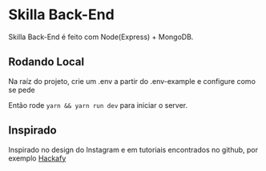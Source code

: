 # Skilla Back-End

Skilla Back-End é feito com Node(Express) + MongoDB.

## Rodando Local

Na raíz do projeto, crie um .env a partir do .env-example e configure como se pede

Então rode <code>yarn && yarn run dev</code> para iniciar o server.

## Inspirado

Inspirado no design do Instagram e em tutoriais encontrados no github, por exemplo <a href="https://github.com/hibiken/hackafy">Hackafy</a>